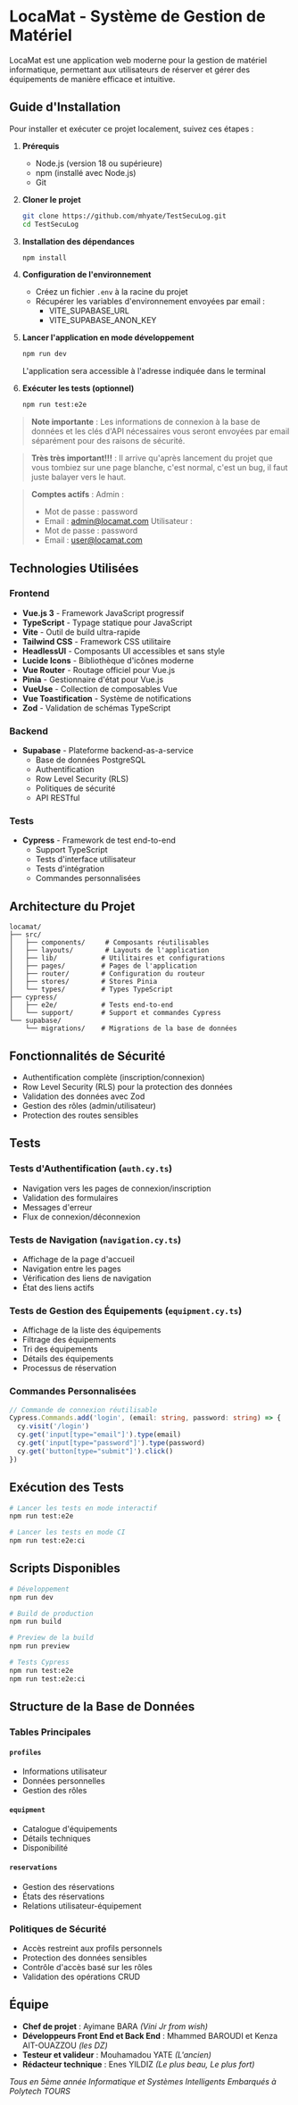 # LocaMat - Système de Gestion de Matériel

LocaMat est une application web moderne pour la gestion de matériel informatique, permettant aux utilisateurs de réserver et gérer des équipements de manière efficace et intuitive.

## Guide d'Installation

Pour installer et exécuter ce projet localement, suivez ces étapes :

1. **Prérequis**
   - Node.js (version 18 ou supérieure)
   - npm (installé avec Node.js)
   - Git

2. **Cloner le projet**
   ```bash
   git clone https://github.com/mhyate/TestSecuLog.git
   cd TestSecuLog
   ```

3. **Installation des dépendances**
   ```bash
   npm install
   ```

4. **Configuration de l'environnement**
   - Créez un fichier `.env` à la racine du projet
   - Récupérer les variables d'environnement envoyées par email :
     - VITE_SUPABASE_URL
     - VITE_SUPABASE_ANON_KEY

5. **Lancer l'application en mode développement**
   ```bash
   npm run dev
   ```
   L'application sera accessible à l'adresse indiquée dans le terminal

6. **Exécuter les tests (optionnel)**
   ```bash
   npm run test:e2e
   ```

> **Note importante** : Les informations de connexion à la base de données et les clés d'API nécessaires vous seront envoyées par email séparément pour des raisons de sécurité.

> **Très très important!!!** : Il arrive qu'après lancement du projet que vous tombiez sur une page blanche, c'est normal, c'est un bug, il faut juste balayer vers le haut.

> **Comptes actifs** :
> Admin :
> - Mot de passe : password
> - Email : admin@locamat.com
> Utilisateur :
> - Mot de passe : password
> - Email : user@locamat.com

## Technologies Utilisées


### Frontend
- **Vue.js 3** - Framework JavaScript progressif
- **TypeScript** - Typage statique pour JavaScript
- **Vite** - Outil de build ultra-rapide
- **Tailwind CSS** - Framework CSS utilitaire
- **HeadlessUI** - Composants UI accessibles et sans style
- **Lucide Icons** - Bibliothèque d'icônes moderne
- **Vue Router** - Routage officiel pour Vue.js
- **Pinia** - Gestionnaire d'état pour Vue.js
- **VueUse** - Collection de composables Vue
- **Vue Toastification** - Système de notifications
- **Zod** - Validation de schémas TypeScript


### Backend
- **Supabase** - Plateforme backend-as-a-service
  - Base de données PostgreSQL
  - Authentification
  - Row Level Security (RLS)
  - Politiques de sécurité
  - API RESTful

### Tests
- **Cypress** - Framework de test end-to-end
  - Support TypeScript
  - Tests d'interface utilisateur
  - Tests d'intégration
  - Commandes personnalisées

## Architecture du Projet

```
locamat/
├── src/
│   ├── components/     # Composants réutilisables
│   ├── layouts/        # Layouts de l'application
│   ├── lib/           # Utilitaires et configurations
│   ├── pages/         # Pages de l'application
│   ├── router/        # Configuration du routeur
│   ├── stores/        # Stores Pinia
│   └── types/         # Types TypeScript
├── cypress/
│   ├── e2e/           # Tests end-to-end
│   └── support/       # Support et commandes Cypress
└── supabase/
    └── migrations/    # Migrations de la base de données
```

## Fonctionnalités de Sécurité

- Authentification complète (inscription/connexion)
- Row Level Security (RLS) pour la protection des données
- Validation des données avec Zod
- Gestion des rôles (admin/utilisateur)
- Protection des routes sensibles

## Tests

### Tests d'Authentification (`auth.cy.ts`)
- Navigation vers les pages de connexion/inscription
- Validation des formulaires
- Messages d'erreur
- Flux de connexion/déconnexion

### Tests de Navigation (`navigation.cy.ts`)
- Affichage de la page d'accueil
- Navigation entre les pages
- Vérification des liens de navigation
- État des liens actifs

### Tests de Gestion des Équipements (`equipment.cy.ts`)
- Affichage de la liste des équipements
- Filtrage des équipements
- Tri des équipements
- Détails des équipements
- Processus de réservation

### Commandes Personnalisées
```typescript
// Commande de connexion réutilisable
Cypress.Commands.add('login', (email: string, password: string) => {
  cy.visit('/login')
  cy.get('input[type="email"]').type(email)
  cy.get('input[type="password"]').type(password)
  cy.get('button[type="submit"]').click()
})
```

## Exécution des Tests

```bash
# Lancer les tests en mode interactif
npm run test:e2e

# Lancer les tests en mode CI
npm run test:e2e:ci
```

## Scripts Disponibles

```bash
# Développement
npm run dev

# Build de production
npm run build

# Preview de la build
npm run preview

# Tests Cypress
npm run test:e2e
npm run test:e2e:ci
```

##  Structure de la Base de Données

### Tables Principales

#### `profiles`
- Informations utilisateur
- Données personnelles
- Gestion des rôles

#### `equipment`
- Catalogue d'équipements
- Détails techniques
- Disponibilité

#### `reservations`
- Gestion des réservations
- États des réservations
- Relations utilisateur-équipement

### Politiques de Sécurité

- Accès restreint aux profils personnels
- Protection des données sensibles
- Contrôle d'accès basé sur les rôles
- Validation des opérations CRUD


## Équipe

- **Chef de projet** : Ayimane BARA _(Vini Jr from wish)_
- **Développeurs Front End et Back End** : Mhammed BAROUDI et Kenza AIT-OUAZZOU _(les DZ)_
- **Testeur et valideur** : Mouhamadou YATE _(L'ancien)_
- **Rédacteur technique** : Enes YILDIZ _(Le plus beau, Le plus fort)_

_Tous en 5ème année Informatique et Systèmes Intelligents Embarqués à Polytech TOURS_